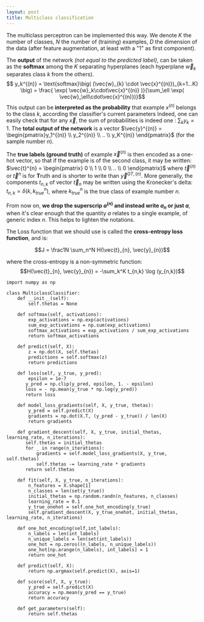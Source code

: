 ```yaml
---
layout: post
title: Multiclass classification
---
```


The multiclass perceptron can be implemented this way. 
We denote $K$ the number of classes, $N$ the number of (training) examples, $D$ the dimension of the data (after feature augmentation, at least with a "1" as first component).

The **output** of the network *(not equal to the predicted label)*, can be taken as the **softmax** among the $K$ separating hyperplanes (each hyperplane $\vec{w}_k$ separates class $k$ from the others).
$$ y_k^{(n)} = \text{softmax}\big( (\vec{w}_{k} \cdot \vec{x}^{(n)})_{k=1...K} \big) = \frac{ \exp(  \vec{w}_k\cdot\vec{x}^{(n)}   )}{\sum_\ell \exp(  \vec{w}_\ell\cdot\vec{x}^{(n)})}$$
This output can be **interpreted as the probability** that example $x^{(n)}$ belongs to the class $k$, according the classifier's current parameters
Indeed, one can easily check that for any $\vec{x}$, the sum of probabilities is indeed one : $\sum_k y_k = 1$.
The **total output of the network** is a vector $\vec{y}^{(n)} = \begin{pmatrix}y_1^{(n)} \\ y_2^{(n)} \\ .. \\ y_K^{(n)} \end{pmatrix}$ (for the sample number $n$).

The **true labels (ground truth)** of example $\vec{x}^{(n)}$ is then encoded as a one-hot vector, so that if the example is of the second class, it may be written: $\vec{t}^{n} = \begin{pmatrix} 0 \\ 1 \\ 0 \\ .. \\ 0 \end{pmatrix}$ where $\vec{t}^{(n)}$ or $\vec{t}^{n}$ is for **T**ruth and is shorter to write than $\vec{y}^{GT,(n)}$. More generally, the components $t_{n,k}$ of vector $\vec{t}_{n}$ may be written using the Kronecker's delta: 
$t_{n,k} = \delta(k, k_{true}^{n})$, where $k_{true}^{n}$ is the true class of example number $n$.

From now on, **we drop the superscrip $a^{(n)}$ and instead write $a_n$ or just $a$**, when it's clear enough that the quantity $a$ relates to a single example, of generic index $n$. This helps to lighten the notations.

The Loss function that we should use is called the **cross-entropy loss function**, and is:

$$J = \frac1N \sum_n^N H(\vec{t}_{n}, \vec{y}_{n})$$

where the cross-entropy is a non-symmetric function: $$H(\vec{t}_{n}, \vec{y}_{n}) = -\sum_k^K t_{n,k} \log (y_{n,k})$$
    
    import numpy as np

    class MulticlassClassifier:
        def __init__(self):
            self.thetas = None

        def softmax(self, activations):
            exp_activations = np.exp(activations)
            sum_exp_activations = np.sum(exp_activations)
            softmax_activations = exp_activations / sum_exp_activations
            return softmax_activations
  
        def predict(self, X):
            z = np.dot(X, self.thetas)
            predictions = self.softmax(z)
            return predictions

        def loss(self, y_true, y_pred):
            epsilon = 1e-7
           y_pred = np.clip(y_pred, epsilon, 1. - epsilon)
           loss = - np.mean(y_true * np.log(y_pred))
           return loss

        def model_loss_gradients(self, X, y_true, thetas):
            y_pred = self.predict(X)
            gradients = np.dot(X.T, (y_pred - y_true)) / len(X)
            return gradients

        def gradient_descent(self, X, y_true, initial_thetas, learning_rate, n_iterations):
           self.thetas = initial_thetas
           for _ in range(n_iterations):
               gradients = self.model_loss_gradients(X, y_true, self.thetas)
               self.thetas -= learning_rate * gradients
           return self.thetas

        def fit(self, X, y_true, n_iterations):
            n_features = X.shape[1]
            n_classes = len(set(y_true))
            initial_thetas = np.random.randn(n_features, n_classes)
            learning_rate = 0.1
            y_true_onehot = self.one_hot_encoding(y_true)
            self.gradient_descent(X, y_true_onehot, initial_thetas, learning_rate, n_iterations)

        def one_hot_encoding(self,int_labels):
            n_labels = len(int_labels)
            n_unique_labels = len(set(int_labels))
            one_hot = np.zeros((n_labels, n_unique_labels))
            one_hot[np.arange(n_labels), int_labels] = 1
            return one_hot

        def predict(self, X):
            return np.argmax(self.predict(X), axis=1)

        def score(self, X, y_true):
            y_pred = self.predict(X)
            accuracy = np.mean(y_pred == y_true)
            return accuracy

        def get_parameters(self):
            return self.thetas
